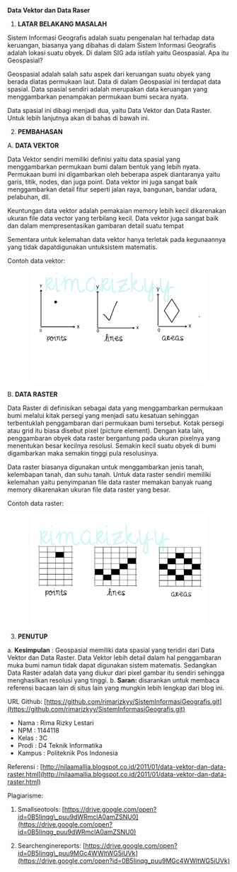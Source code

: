 

**Data Vektor dan Data Raser**

1. **LATAR BELAKANG MASALAH**

Sistem Informasi Geografis adalah suatu pengenalan hal terhadap data keruangan, biasanya yang dibahas di dalam Sistem Informasi Geografis adalah lokasi suatu obyek. Di dalam SIG ada istilah yaitu Geospasial. Apa itu Geospasial?

Geospasial adalah salah satu aspek dari keruangan suatu obyek yang berada diatas permukaan laut. Data di dalam Geospasial ini terdapat data spasial. Data spasial sendiri adalah merupakan data keruangan yang menggambarkan penampakan permukaan bumi secara nyata.

Data spasial ini dibagi menjadi dua, yaitu Data Vektor dan Data Raster. Untuk lebih lanjutnya akan di bahas di bawah ini.

2. **PEMBAHASAN**

A. **DATA VEKTOR**

Data Vektor sendiri memiliki definisi yaitu data spasial yang menggambarkan permukaan bumi dalam bentuk yang lebih nyata. Permukaan bumi ini digambarkan oleh beberapa aspek diantaranya yaitu garis, titik, nodes, dan juga point. Data vektor ini juga sangat baik menggambarkan detail fitur seperti jalan raya, bangunan, bandar udara, pelabuhan, dll.

 Keuntungan data vektor adalah pemakaian memory lebih kecil dikarenakan ukuran file data vector yang terbilang kecil. Data vektor juga sangat baik dan dalam mempresentasikan gambaran detail suatu tempat

 Sementara untuk kelemahan data vektor hanya terletak pada kegunaannya yang tidak dapatdigunakan untuksistem matematis.

 Contoh data vektor:

<p align="center">
  <img src="../../img/vektor.JPG" width="400px">
</p>

B. **DATA RASTER**

Data Raster di definisikan sebagai data yang menggambarkan permukaan bumi melalui kitak persegi yang menjadi satu kesatuan sehinggan terbentuklah penggambaran dari permukaan bumi tersebut. Kotak persegi atau grid itu biasa disebut pixel (picture element). Dengan kata lain, penggambaran obyek data raster bergantung pada ukuran pixelnya yang menentukan besar kecilnya resolusi. Semakin kecil suatu obyek di bumi digambarkan maka semakin tinggi pula resolusinya.

Data raster biasanya digunakan untuk menggambarkan jenis tanah, kelembapan tanah, dan suhu tanah. Untuk data raster sendiri memiliki kelemahan yaitu penyimpanan file data raster memakan banyak ruang memory dikarenakan ukuran file data raster yang besar.

Contoh data raster:

<p align="center">
  <img src="../../img/raster.JPG" width="400px">
</p>
 
3. **PENUTUP**

a. **Kesimpulan** : Geospasial memiliki data spasial yang teridiri dari Data Vektor dan Data Raster. Data Vektor lebih detail dalam hal penggambaran muka bumi namun tidak dapat digunakan sistem matematis. Sedangkan Data Raster adalah data yang diukur dari pixel gambar itu sendiri sehingga menghasilkan resolusi yang tinggi.
b. **Saran:** disarankan untuk membaca referensi bacaan lain di situs lain yang mungkin lebih lengkap dari blog ini.

URL Github: [https://github.com/rimarizkyy/SistemInformasiGeografis.git](https://github.com/rimarizkyy/SistemInformasiGeografis.git)

- Nama        : Rima Rizky Lestari
- NPM        : 1144118
-  Kelas        : 3C
- Prodi        : D4 Teknik Informatika
- Kampus : Politeknik Pos Indonesia

Referensi : [http://nilaamallia.blogspot.co.id/2011/01/data-vektor-dan-data-raster.html](http://nilaamallia.blogspot.co.id/2011/01/data-vektor-dan-data-raster.html)

Plagiarisme:

1. Smallseotools: [https://drive.google.com/open?id=0B5Iinqg\_puu9dWRmclA0amZSNU0](https://drive.google.com/open?id=0B5Iinqg_puu9dWRmclA0amZSNU0)

2. Searchenginereports: [https://drive.google.com/open?id=0B5Iinqg\_puu9MGc4WWltWG5iUVk](https://drive.google.com/open?id=0B5Iinqg_puu9MGc4WWltWG5iUVk)

